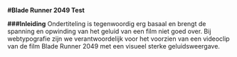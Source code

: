 **#Blade Runner 2049 Test**

**###Inleiding**
Ondertiteling is tegenwoordig erg basaal en brengt de spanning en opwinding van het geluid van een film niet goed over. Bij webtypografie zijn we verantwoordelijk voor het voorzien van een videoclip van de film Blade Runner 2049 met een visueel sterke geluidsweergave. 


